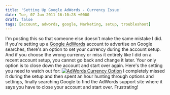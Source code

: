 ```yaml
---
title: 'Setting Up Google AdWords - Currency Issue'
date: Tue, 07 Jun 2011 16:10:28 +0000
draft: false
tags: [account, adwords, google, Marketing, setup, troubleshoot]
---
```


I'm posting this so that someone else doesn't make the same mistake I did. If you're setting up a [Google AdWords](https://adwords.google.com) account to advertise on Google searches, there's an option to set your currency during the account setup. And if you choose the wrong currency or miss it entirely like I did on a recent account setup, you cannot go back and change it later. Your only option is to close down the account and start over again. Here's the setting you need to watch out for: [![](http://www.lemonproductions.ca/wp45/wp-content/uploads/2011/06/adwordscurrency-300x143.png "AdWords Currency Option")](http://www.lemonproductions.ca/wp45/wp-content/uploads/2011/06/adwordscurrency.png) I completely missed it during the setup and then spent an hour hunting through options and settings, finally searching Google to find the AdWords support site where it says you have to close your account and start over. Frustrating!
